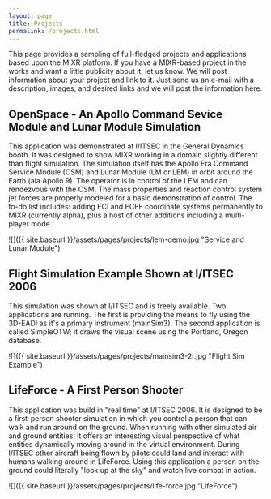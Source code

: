 ```yaml
---
layout: page
title: Projects
permalink: /projects.html
---
```

This page provides a sampling of full-fledged projects and applications based upon the MIXR platform. If you have a MIXR-based project in the works and want a little publicity about it, let us know. We will post information about your project and link to it. Just send us an e-mail with a description, images, and desired links and we will post the information here.

## OpenSpace - An Apollo Command Sevice Module and Lunar Module Simulation

This application was demonstrated at I/ITSEC in the General Dynamics booth. It was designed to show MIXR working in a domain slightly different than flight simulation. The simulation itself has the Apollo Era Command Service Module (CSM) and Lunar Module (LM or LEM) in orbit around the Earth (ala Apollo 9). The operator is in control of the LEM and can rendezvous with the CSM. The mass properties and reaction control system jet forces are properly modeled for a basic demonstration of control. The to-do list includes: adding ECI and ECEF coordinate systems permanently to MIXR (currently alpha), plus a host of other additions including a multi-player mode.

![]({{ site.baseurl }}/assets/pages/projects/lem-demo.jpg "Service and Lunar Module")

## Flight Simulation Example Shown at I/ITSEC 2006

This simulation was shown at I/ITSEC and is freely available. Two applications are running. The first is providing the means to fly using the 3D-EADI as it's a primary instrument (mainSim3). The second application is called SimpleOTW; it draws the visual scene using the Portland, Oregon database.

![]({{ site.baseurl }}/assets/pages/projects/mainsim3-2r.jpg "Flight Sim Example")

## LifeForce - A First Person Shooter

This application was build in "real time" at I/ITSEC 2006. It is designed to be a first-person shooter simulation in which you control a person that can walk and run around on the ground. When running with other simulated air and ground entities, it offers an interesting visual perspective of what entities dynamically moving around in the virtual environment. During I/ITSEC other aircraft being flown by pilots could land and interact with humans walking around in LifeForce. Using this application a person on the ground could literally "look up at the sky" and watch live combat in action.

![]({{ site.baseurl }}/assets/pages/projects/life-force.jpg "LifeForce")


